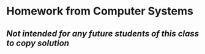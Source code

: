 # Homework from Computer Systems

## *Not intended for any future students of this class to copy solution*


